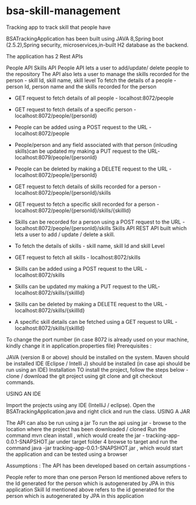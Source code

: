# bsa-skill-management
Tracking app to track skill that people have


BSATrackingApplication has been built using JAVA 8,Spring boot (2.5.2),Spring security, microservices,in-built H2 database as the backend.

The application has 2 Rest APIs

People API
Skills API
People API lets a user to add/update/ delete people to the repository The API also lets a user to manage the skills recorded for the person - skill Id, skill name, skill level To fetch the details of a people - person Id, person name and the skills recorded for the person

- GET request  to fetch details of all people - localhost:8072/people
- GET request  to fetch details of a specific person - localhost:8072/people/{personId} 
- People can be added using a POST request to the URL - localhost:8072/people
- People/person and any field associated with that person (inlcuding skills)can be updated my making a PUT request to the URL-  localhost:8079/people/{personId}
- People can be deleted by making a DELETE request to the URL - localhost:8072/people/{personId}
- GET request  to fetch details of skills recorded for a person - localhost:8072/people/{personId}/skills
- GET request to fetch a specific skill recorded for a person - localhost:8072/people/{personId}/skills/{skillId}
- Skills can be recorded for a person using a POST request to the URL - localhost:8072/people/{personId}/skills
Skills API REST API built which lets a user to add / update / delete a skill.

- To fetch the details of skills - skill name, skill Id and skill Level 
-  GET request to fetch all skills  - localhost:8072/skills
- Skills can be added using a POST request to the URL - localhost:8072/skills
- Skills can be updated my making a PUT request to the URL- localhost:8072/skills/{skillId}
- Skills can be deleted by making a DELETE request to the URL - localhost:8072/skills/{skillId}
- A specific skill details can be fetched using a GET request to URL - localhost:8072/skills/{skillId}

To change the port number (in case 8072 is already used on your machine, kindly change it in application.properties file)
Prerequisites :

JAVA (version 8 or above) should be installed on the system. Maven should be installed IDE (Eclipse / Intelli J) should be installed (in case api should be run using an IDE) Installation TO install the project, follow the steps below - clone / download the git project using git clone and git checkout commands.

USING AN IDE

Import the projects using any IDE (IntelliJ / eclipse). Open the BSATrackingApplication.java and right click and run the class. USING A JAR

The API can also be run using a jar To run the api using jar - browse to the location where the project has been downloaded / cloned Run the command mvn clean install , which would create the jar - tracking-app-0.0.1-SNAPSHOT.jar under target folder 4 browse to target and run the command java -jar tracking-app-0.0.1-SNAPSHOT.jar , which would start the application and can be tested using a browser

Assumptions : The API has been developed based on certain assumptions -

People refer to more than one person
Person Id mentioned above refers to the Id generated for the person which is autogenerated by JPA in this application
Skill Id mentioned above refers to the id generated for the person which is autogenerated by JPA in this application
